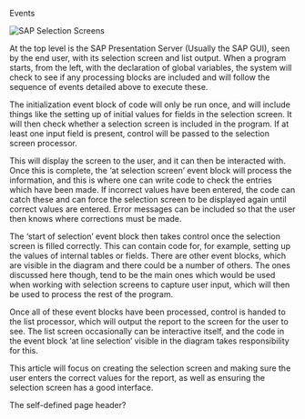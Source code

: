 Events

![SAP Selection Screens](http://www.saptraininghq.com/wp-content/uploads/2014/02/clip_image002_thumb.gif)



At the top level is the SAP Presentation Server (Usually the SAP GUI), seen by the end user, with its selection screen and list output. When a program starts, from the left, with the declaration of global variables, the system will check to see if any processing blocks are included and will follow the sequence of events detailed above to execute these.

The initialization event block of code will only be run once, and will include things like the setting up of initial values for fields in the selection screen. It will then check whether a selection screen is included in the program. If at least one input field is present, control will be passed to the selection screen processor.

This will display the screen to the user, and it can then be interacted with. Once this is complete, the ‘at selection screen’ event block will process the information, and this is where one can write code to check the entries which have been made. If incorrect values have been entered, the code can catch these and can force the selection screen to be displayed again until correct values are entered. Error messages can be included so that the user then knows where corrections must be made.

The ‘start of selection’ event block then takes control once the selection screen is filled correctly. This can contain code for, for example, setting up the values of internal tables or fields. There are other event blocks, which are visible in the diagram and there could be a number of others. The ones discussed here though, tend to be the main ones which would be used when working with selection screens to capture user input, which will then be used to process the rest of the program.

Once all of these event blocks have been processed, control is handed to the list processor, which will output the report to the screen for the user to see. The list screen occasionally can be interactive itself, and the code in the event block ‘at line selection’ visible in the diagram takes responsibility for this.

This article will focus on creating the selection screen and making sure the user enters the correct values for the report, as well as ensuring the selection screen has a good interface.




<!-- 异问 -->
The self-defined page header?
